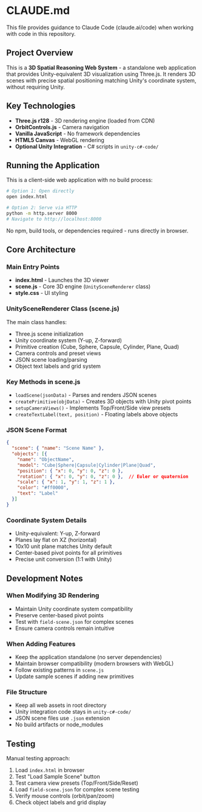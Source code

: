 # CLAUDE.md

This file provides guidance to Claude Code (claude.ai/code) when working with code in this repository.

## Project Overview

This is a **3D Spatial Reasoning Web System** - a standalone web application that provides Unity-equivalent 3D visualization using Three.js. It renders 3D scenes with precise spatial positioning matching Unity's coordinate system, without requiring Unity.

## Key Technologies

- **Three.js r128** - 3D rendering engine (loaded from CDN)
- **OrbitControls.js** - Camera navigation
- **Vanilla JavaScript** - No framework dependencies
- **HTML5 Canvas** - WebGL rendering
- **Optional Unity Integration** - C# scripts in `unity-c#-code/`

## Running the Application

This is a client-side web application with no build process:

```bash
# Option 1: Open directly
open index.html

# Option 2: Serve via HTTP
python -m http.server 8000
# Navigate to http://localhost:8000
```

No npm, build tools, or dependencies required - runs directly in browser.

## Core Architecture

### Main Entry Points
- **index.html** - Launches the 3D viewer
- **scene.js** - Core 3D engine (`UnitySceneRenderer` class)
- **style.css** - UI styling

### UnitySceneRenderer Class (scene.js)
The main class handles:
- Three.js scene initialization
- Unity coordinate system (Y-up, Z-forward)
- Primitive creation (Cube, Sphere, Capsule, Cylinder, Plane, Quad)
- Camera controls and preset views
- JSON scene loading/parsing
- Object text labels and grid system

### Key Methods in scene.js
- `loadScene(jsonData)` - Parses and renders JSON scenes
- `createPrimitive(objData)` - Creates 3D objects with Unity pivot points
- `setupCameraViews()` - Implements Top/Front/Side view presets
- `createTextLabel(text, position)` - Floating labels above objects

### JSON Scene Format
```json
{
  "scene": { "name": "Scene Name" },
  "objects": [{
    "name": "ObjectName",
    "model": "Cube|Sphere|Capsule|Cylinder|Plane|Quad",
    "position": { "x": 0, "y": 0, "z": 0 },
    "rotation": { "x": 0, "y": 0, "z": 0 },  // Euler or quaternion
    "scale": { "x": 1, "y": 1, "z": 1 },
    "color": "#ff0000",
    "text": "Label"
  }]
}
```

### Coordinate System Details
- Unity-equivalent: Y-up, Z-forward
- Planes lay flat on XZ (horizontal)
- 10x10 unit plane matches Unity default
- Center-based pivot points for all primitives
- Precise unit conversion (1:1 with Unity)

## Development Notes

### When Modifying 3D Rendering
- Maintain Unity coordinate system compatibility
- Preserve center-based pivot points
- Test with `field-scene.json` for complex scenes
- Ensure camera controls remain intuitive

### When Adding Features
- Keep the application standalone (no server dependencies)
- Maintain browser compatibility (modern browsers with WebGL)
- Follow existing patterns in `scene.js`
- Update sample scenes if adding new primitives

### File Structure
- Keep all web assets in root directory
- Unity integration code stays in `unity-c#-code/`
- JSON scene files use `.json` extension
- No build artifacts or node_modules

## Testing

Manual testing approach:
1. Load `index.html` in browser
2. Test "Load Sample Scene" button
3. Test camera view presets (Top/Front/Side/Reset)
4. Load `field-scene.json` for complex scene testing
5. Verify mouse controls (orbit/pan/zoom)
6. Check object labels and grid display